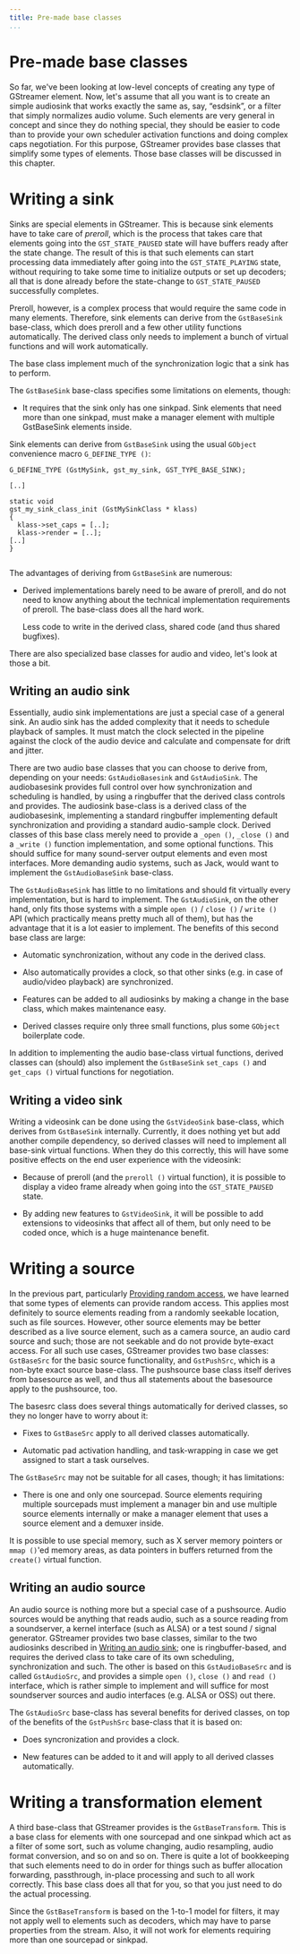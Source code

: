 ```yaml
---
title: Pre-made base classes
...
```


# Pre-made base classes

So far, we've been looking at low-level concepts of creating any type of
GStreamer element. Now, let's assume that all you want is to create an
simple audiosink that works exactly the same as, say, “esdsink”, or a
filter that simply normalizes audio volume. Such elements are very
general in concept and since they do nothing special, they should be
easier to code than to provide your own scheduler activation functions
and doing complex caps negotiation. For this purpose, GStreamer provides
base classes that simplify some types of elements. Those base classes
will be discussed in this chapter.

# Writing a sink

Sinks are special elements in GStreamer. This is because sink elements
have to take care of *preroll*, which is the process that takes care
that elements going into the `GST_STATE_PAUSED` state will have buffers
ready after the state change. The result of this is that such elements
can start processing data immediately after going into the
`GST_STATE_PLAYING` state, without requiring to take some time to
initialize outputs or set up decoders; all that is done already before
the state-change to `GST_STATE_PAUSED` successfully completes.

Preroll, however, is a complex process that would require the same code
in many elements. Therefore, sink elements can derive from the
`GstBaseSink` base-class, which does preroll and a few other utility
functions automatically. The derived class only needs to implement a
bunch of virtual functions and will work automatically.

The base class implement much of the synchronization logic that a sink
has to perform.

The `GstBaseSink` base-class specifies some limitations on elements,
though:

  - It requires that the sink only has one sinkpad. Sink elements that
    need more than one sinkpad, must make a manager element with
    multiple GstBaseSink elements inside.

Sink elements can derive from `GstBaseSink` using the usual `GObject`
convenience macro `G_DEFINE_TYPE ()`:

``` 
G_DEFINE_TYPE (GstMySink, gst_my_sink, GST_TYPE_BASE_SINK);

[..]

static void
gst_my_sink_class_init (GstMySinkClass * klass)
{
  klass->set_caps = [..];
  klass->render = [..];
[..]
}
    
```

The advantages of deriving from `GstBaseSink` are numerous:

  - Derived implementations barely need to be aware of preroll, and do
    not need to know anything about the technical implementation
    requirements of preroll. The base-class does all the hard work.
    
    Less code to write in the derived class, shared code (and thus
    shared bugfixes).

There are also specialized base classes for audio and video, let's look
at those a bit.

## Writing an audio sink

Essentially, audio sink implementations are just a special case of a
general sink. An audio sink has the added complexity that it needs to
schedule playback of samples. It must match the clock selected in the
pipeline against the clock of the audio device and calculate and
compensate for drift and jitter.

There are two audio base classes that you can choose to derive from,
depending on your needs: `GstAudioBasesink` and `GstAudioSink`. The
audiobasesink provides full control over how synchronization and
scheduling is handled, by using a ringbuffer that the derived class
controls and provides. The audiosink base-class is a derived class of
the audiobasesink, implementing a standard ringbuffer implementing
default synchronization and providing a standard audio-sample clock.
Derived classes of this base class merely need to provide a `_open
()`, `_close ()` and a `_write
()` function implementation, and some optional functions. This should
suffice for many sound-server output elements and even most interfaces.
More demanding audio systems, such as Jack, would want to implement the
`GstAudioBaseSink` base-class.

The `GstAudioBaseSink` has little to no limitations and should fit
virtually every implementation, but is hard to implement. The
`GstAudioSink`, on the other hand, only fits those systems with a simple
`open
()` / `close ()` / `write
()` API (which practically means pretty much all of them), but has the
advantage that it is a lot easier to implement. The benefits of this
second base class are large:

  - Automatic synchronization, without any code in the derived class.

  - Also automatically provides a clock, so that other sinks (e.g. in
    case of audio/video playback) are synchronized.

  - Features can be added to all audiosinks by making a change in the
    base class, which makes maintenance easy.

  - Derived classes require only three small functions, plus some
    `GObject` boilerplate code.

In addition to implementing the audio base-class virtual functions,
derived classes can (should) also implement the `GstBaseSink` `set_caps
()` and `get_caps ()` virtual functions for negotiation.

## Writing a video sink

Writing a videosink can be done using the `GstVideoSink` base-class,
which derives from `GstBaseSink` internally. Currently, it does nothing
yet but add another compile dependency, so derived classes will need to
implement all base-sink virtual functions. When they do this correctly,
this will have some positive effects on the end user experience with the
videosink:

  - Because of preroll (and the `preroll ()` virtual function), it is
    possible to display a video frame already when going into the
    `GST_STATE_PAUSED` state.

  - By adding new features to `GstVideoSink`, it will be possible to add
    extensions to videosinks that affect all of them, but only need to
    be coded once, which is a huge maintenance benefit.

# Writing a source

In the previous part, particularly [Providing random
access](pwg-scheduling.md#providing-random-access), we have learned
that some types of elements can provide random access. This applies most
definitely to source elements reading from a randomly seekable location,
such as file sources. However, other source elements may be better
described as a live source element, such as a camera source, an audio
card source and such; those are not seekable and do not provide
byte-exact access. For all such use cases, GStreamer provides two base
classes: `GstBaseSrc` for the basic source functionality, and
`GstPushSrc`, which is a non-byte exact source base-class. The
pushsource base class itself derives from basesource as well, and thus
all statements about the basesource apply to the pushsource, too.

The basesrc class does several things automatically for derived classes,
so they no longer have to worry about it:

  - Fixes to `GstBaseSrc` apply to all derived classes automatically.

  - Automatic pad activation handling, and task-wrapping in case we get
    assigned to start a task ourselves.

The `GstBaseSrc` may not be suitable for all cases, though; it has
limitations:

  - There is one and only one sourcepad. Source elements requiring
    multiple sourcepads must implement a manager bin and use multiple
    source elements internally or make a manager element that uses a
    source element and a demuxer inside.

It is possible to use special memory, such as X server memory pointers
or `mmap ()`'ed memory areas, as data pointers in buffers returned from
the `create()` virtual function.

## Writing an audio source

An audio source is nothing more but a special case of a pushsource.
Audio sources would be anything that reads audio, such as a source
reading from a soundserver, a kernel interface (such as ALSA) or a test
sound / signal generator. GStreamer provides two base classes, similar
to the two audiosinks described in [Writing an audio
sink](#writing-an-audio-sink); one is ringbuffer-based, and requires the
derived class to take care of its own scheduling, synchronization and
such. The other is based on this `GstAudioBaseSrc` and is called
`GstAudioSrc`, and provides a simple `open ()`, `close ()` and `read ()`
interface, which is rather simple to implement and will suffice for most
soundserver sources and audio interfaces (e.g. ALSA or OSS) out there.

The `GstAudioSrc` base-class has several benefits for derived classes,
on top of the benefits of the `GstPushSrc` base-class that it is based
on:

  - Does syncronization and provides a clock.

  - New features can be added to it and will apply to all derived
    classes automatically.

# Writing a transformation element

A third base-class that GStreamer provides is the `GstBaseTransform`.
This is a base class for elements with one sourcepad and one sinkpad
which act as a filter of some sort, such as volume changing, audio
resampling, audio format conversion, and so on and so on. There is quite
a lot of bookkeeping that such elements need to do in order for things
such as buffer allocation forwarding, passthrough, in-place processing
and such to all work correctly. This base class does all that for you,
so that you just need to do the actual processing.

Since the `GstBaseTransform` is based on the 1-to-1 model for filters,
it may not apply well to elements such as decoders, which may have to
parse properties from the stream. Also, it will not work for elements
requiring more than one sourcepad or sinkpad.

